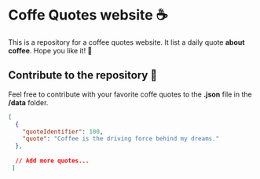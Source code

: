 # Coffe Quotes website ☕️ 

This is a repository for a coffee quotes website. It list a daily quote **about coffee**. Hope you like it! 🤩

## Contribute to the repository 🚀
Feel free to contribute with your favorite coffe quotes to the **.json** file in the **/data** folder.

```json
[
  {
    "quoteIdentifier": 100,
    "quote": "Coffee is the driving force behind my dreams."
  },
  
  // Add more quotes...
 ]
```
